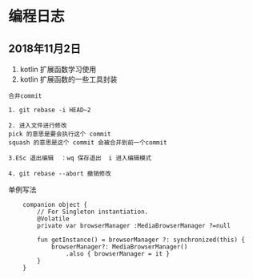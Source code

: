 # 编程日志

## 2018年11月2日

1. kotlin 扩展函数学习使用
2. kotlin 扩展函数的一些工具封装

```text
合并commit

1. git rebase -i HEAD~2

2. 进入文件进行修改
pick 的意思是要会执行这个 commit
squash 的意思是这个 commit 会被合并到前一个commit

3.ESc 退出编辑  ：wq 保存退出  i 进入编辑模式

4. git rebase --abort 撤销修改
```

单例写法

```text
    companion object {
        // For Singleton instantiation.
        @Volatile
        private var browserManager :MediaBrowserManager ?=null

        fun getInstance() = browserManager ?: synchronized(this) {
            browserManager?: MediaBrowserManager()
                .also { browserManager = it }
        }
    }
```

